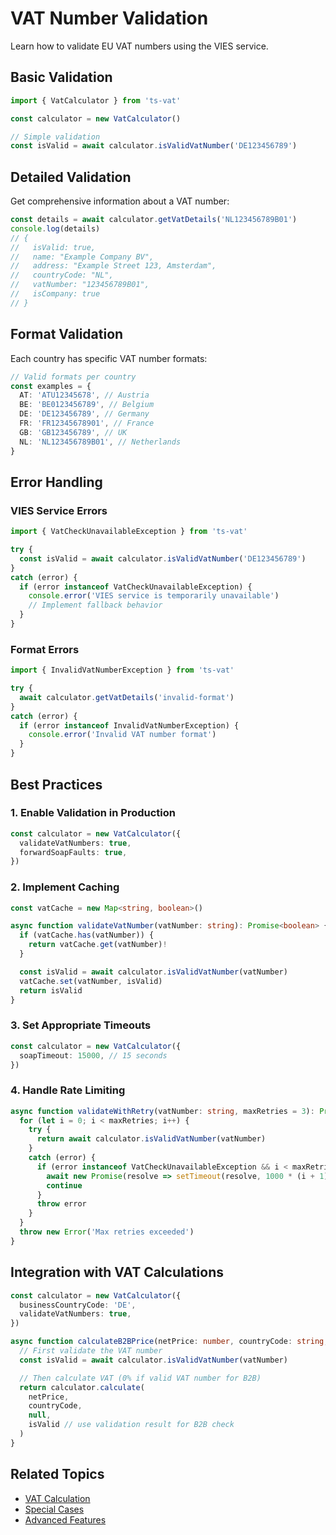 # VAT Number Validation

Learn how to validate EU VAT numbers using the VIES service.

## Basic Validation

```typescript
import { VatCalculator } from 'ts-vat'

const calculator = new VatCalculator()

// Simple validation
const isValid = await calculator.isValidVatNumber('DE123456789')
```

## Detailed Validation

Get comprehensive information about a VAT number:

```typescript
const details = await calculator.getVatDetails('NL123456789B01')
console.log(details)
// {
//   isValid: true,
//   name: "Example Company BV",
//   address: "Example Street 123, Amsterdam",
//   countryCode: "NL",
//   vatNumber: "123456789B01",
//   isCompany: true
// }
```

## Format Validation

Each country has specific VAT number formats:

```typescript
// Valid formats per country
const examples = {
  AT: 'ATU12345678', // Austria
  BE: 'BE0123456789', // Belgium
  DE: 'DE123456789', // Germany
  FR: 'FR12345678901', // France
  GB: 'GB123456789', // UK
  NL: 'NL123456789B01', // Netherlands
}
```

## Error Handling

### VIES Service Errors

```typescript
import { VatCheckUnavailableException } from 'ts-vat'

try {
  const isValid = await calculator.isValidVatNumber('DE123456789')
}
catch (error) {
  if (error instanceof VatCheckUnavailableException) {
    console.error('VIES service is temporarily unavailable')
    // Implement fallback behavior
  }
}
```

### Format Errors

```typescript
import { InvalidVatNumberException } from 'ts-vat'

try {
  await calculator.getVatDetails('invalid-format')
}
catch (error) {
  if (error instanceof InvalidVatNumberException) {
    console.error('Invalid VAT number format')
  }
}
```

## Best Practices

### 1. Enable Validation in Production

```typescript
const calculator = new VatCalculator({
  validateVatNumbers: true,
  forwardSoapFaults: true,
})
```

### 2. Implement Caching

```typescript
const vatCache = new Map<string, boolean>()

async function validateVatNumber(vatNumber: string): Promise<boolean> {
  if (vatCache.has(vatNumber)) {
    return vatCache.get(vatNumber)!
  }

  const isValid = await calculator.isValidVatNumber(vatNumber)
  vatCache.set(vatNumber, isValid)
  return isValid
}
```

### 3. Set Appropriate Timeouts

```typescript
const calculator = new VatCalculator({
  soapTimeout: 15000, // 15 seconds
})
```

### 4. Handle Rate Limiting

```typescript
async function validateWithRetry(vatNumber: string, maxRetries = 3): Promise<boolean> {
  for (let i = 0; i < maxRetries; i++) {
    try {
      return await calculator.isValidVatNumber(vatNumber)
    }
    catch (error) {
      if (error instanceof VatCheckUnavailableException && i < maxRetries - 1) {
        await new Promise(resolve => setTimeout(resolve, 1000 * (i + 1)))
        continue
      }
      throw error
    }
  }
  throw new Error('Max retries exceeded')
}
```

## Integration with VAT Calculations

```typescript
const calculator = new VatCalculator({
  businessCountryCode: 'DE',
  validateVatNumbers: true,
})

async function calculateB2BPrice(netPrice: number, countryCode: string, vatNumber: string) {
  // First validate the VAT number
  const isValid = await calculator.isValidVatNumber(vatNumber)

  // Then calculate VAT (0% if valid VAT number for B2B)
  return calculator.calculate(
    netPrice,
    countryCode,
    null,
    isValid // use validation result for B2B check
  )
}
```

## Related Topics

- [VAT Calculation](./vat-calculation)
- [Special Cases](./special-cases)
- [Advanced Features](./advanced-features)

